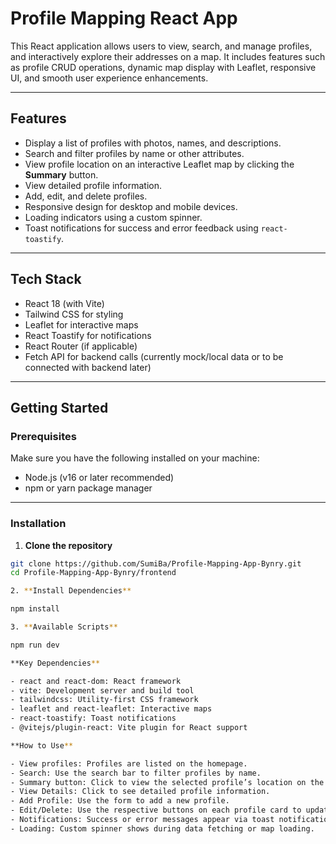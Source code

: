 # Profile Mapping React App

This React application allows users to view, search, and manage profiles, and interactively explore their addresses on a map. It includes features such as profile CRUD operations, dynamic map display with Leaflet, responsive UI, and smooth user experience enhancements.

---

## Features

- Display a list of profiles with photos, names, and descriptions.
- Search and filter profiles by name or other attributes.
- View profile location on an interactive Leaflet map by clicking the **Summary** button.
- View detailed profile information.
- Add, edit, and delete profiles.
- Responsive design for desktop and mobile devices.
- Loading indicators using a custom spinner.
- Toast notifications for success and error feedback using `react-toastify`.

---

## Tech Stack

- React 18 (with Vite)
- Tailwind CSS for styling
- Leaflet for interactive maps
- React Toastify for notifications
- React Router (if applicable)
- Fetch API for backend calls (currently mock/local data or to be connected with backend later)

---

## Getting Started

### Prerequisites

Make sure you have the following installed on your machine:

- Node.js (v16 or later recommended)
- npm or yarn package manager

---

### Installation

1. **Clone the repository**

```bash
git clone https://github.com/SumiBa/Profile-Mapping-App-Bynry.git  
cd Profile-Mapping-App-Bynry/frontend

2. **Install Dependencies**

npm install

3. **Available Scripts**

npm run dev

**Key Dependencies**

- react and react-dom: React framework  
- vite: Development server and build tool  
- tailwindcss: Utility-first CSS framework  
- leaflet and react-leaflet: Interactive maps  
- react-toastify: Toast notifications  
- @vitejs/plugin-react: Vite plugin for React support

**How to Use**

- View profiles: Profiles are listed on the homepage.  
- Search: Use the search bar to filter profiles by name.  
- Summary button: Click to view the selected profile’s location on the map.  
- View Details: Click to see detailed profile information.  
- Add Profile: Use the form to add a new profile.  
- Edit/Delete: Use the respective buttons on each profile card to update or remove profiles.  
- Notifications: Success or error messages appear via toast notifications.  
- Loading: Custom spinner shows during data fetching or map loading.

